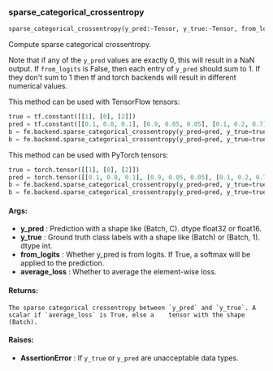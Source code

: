 

### sparse_categorical_crossentropy
```python
sparse_categorical_crossentropy(y_pred:~Tensor, y_true:~Tensor, from_logits:bool=False, average_loss:bool=True) -> ~Tensor
```
Compute sparse categorical crossentropy.

Note that if any of the `y_pred` values are exactly 0, this will result in a NaN output. If `from_logits` is
False, then each entry of `y_pred` should sum to 1. If they don't sum to 1 then tf and torch backends will
result in different numerical values.

This method can be used with TensorFlow tensors:
```python
true = tf.constant([[1], [0], [2]])
pred = tf.constant([[0.1, 0.8, 0.1], [0.9, 0.05, 0.05], [0.1, 0.2, 0.7]])
b = fe.backend.sparse_categorical_crossentropy(y_pred=pred, y_true=true)  # 0.228
b = fe.backend.sparse_categorical_crossentropy(y_pred=pred, y_true=true, average_loss=False)  # [0.22, 0.11, 0.36]
```

This method can be used with PyTorch tensors:
```python
true = torch.tensor([[1], [0], [2]])
pred = torch.tensor([[0.1, 0.8, 0.1], [0.9, 0.05, 0.05], [0.1, 0.2, 0.7]])
b = fe.backend.sparse_categorical_crossentropy(y_pred=pred, y_true=true)  # 0.228
b = fe.backend.sparse_categorical_crossentropy(y_pred=pred, y_true=true, average_loss=False)  # [0.22, 0.11, 0.36]
```


#### Args:

* **y_pred** :  Prediction with a shape like (Batch, C). dtype float32 or float16.
* **y_true** :  Ground truth class labels with a shape like (Batch) or (Batch, 1). dtype int.
* **from_logits** :  Whether y_pred is from logits. If True, a softmax will be applied to the prediction.
* **average_loss** :  Whether to average the element-wise loss.

#### Returns:
    The sparse categorical crossentropy between `y_pred` and `y_true`. A scalar if `average_loss` is True, else a    tensor with the shape (Batch).

#### Raises:

* **AssertionError** :  If `y_true` or `y_pred` are unacceptable data types.